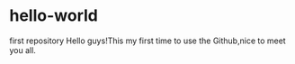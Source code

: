 # hello-world
first repository
Hello guys!This my first time to use the Github,nice to meet you all.
